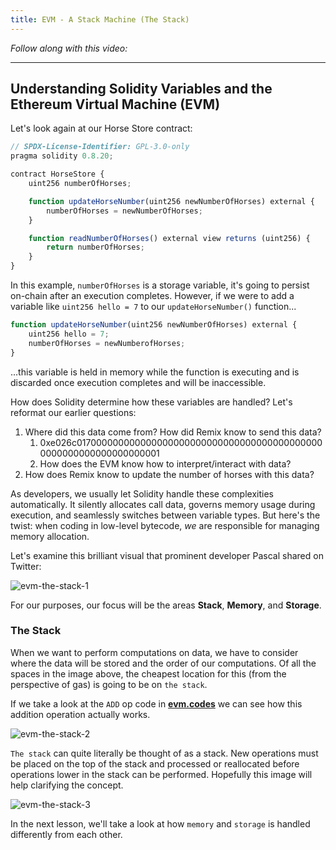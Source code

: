 ```yaml
---
title: EVM - A Stack Machine (The Stack)
---
```


_Follow along with this video:_

---

## Understanding Solidity Variables and the Ethereum Virtual Machine (EVM)

Let's look again at our Horse Store contract:

```js
// SPDX-License-Identifier: GPL-3.0-only
pragma solidity 0.8.20;

contract HorseStore {
    uint256 numberOfHorses;

    function updateHorseNumber(uint256 newNumberOfHorses) external {
        numberOfHorses = newNumberOfHorses;
    }

    function readNumberOfHorses() external view returns (uint256) {
        return numberOfHorses;
    }
}
```

In this example, `numberOfHorses` is a storage variable, it's going to persist on-chain after an execution completes. However, if we were to add a variable like `uint256 hello = 7` to our `updateHorseNumber()` function...

```js
function updateHorseNumber(uint256 newNumberOfHorses) external {
    uint256 hello = 7;
    numberOfHorses = newNumberofHorses;
}
```

...this variable is held in memory while the function is executing and is discarded once execution completes and will be inaccessible.

How does Solidity determine how these variables are handled? Let's reformat our earlier questions:

1. Where did this data come from? How did Remix know to send this data?
   1. 0xe026c0170000000000000000000000000000000000000000000000000000000000000001
   2. How does the EVM know how to interpret/interact with data?
2. How does Remix know to update the number of horses with this data?

As developers, we usually let Solidity handle these complexities automatically. It silently allocates call data, governs memory usage during execution, and seamlessly switches between variable types. But here's the twist: when coding in low-level bytecode, _we_ are responsible for managing memory allocation.

Let's examine this brilliant visual that prominent developer Pascal shared on Twitter:

![evm-the-stack-1](/formal-verification-1/9-evm-the-stack/evm-the-stack-1.png)

For our purposes, our focus will be the areas **Stack**, **Memory**, and **Storage**.

### The Stack

When we want to perform computations on data, we have to consider where the data will be stored and the order of our computations. Of all the spaces in the image above, the cheapest location for this (from the perspective of gas) is going to be on `the stack`.

If we take a look at the `ADD` op code in [**evm.codes**](https://www.evm.codes/?fork=shanghai) we can see how this addition operation actually works.

![evm-the-stack-2](/formal-verification-1/9-evm-the-stack/evm-the-stack-2.png)

`The stack` can quite literally be thought of as a stack. New operations must be placed on the top of the stack and processed or reallocated before operations lower in the stack can be performed. Hopefully this image will help clarifying the concept.

![evm-the-stack-3](/formal-verification-1/9-evm-the-stack/evm-the-stack-3.png)

In the next lesson, we'll take a look at how `memory` and `storage` is handled differently from each other.
